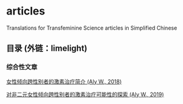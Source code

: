 # articles
Translations for Transfeminine Science articles in Simplified Chinese

## 目录 (外链：limelight)
### 综合性文章

[女性倾向跨性别者的激素治疗简介 (Aly W., 2018)](https://limelight.moe/t/topic/7000)

[对非二元女性倾向跨性别者的激素治疗可能性的探索 (Aly W., 2019)](https://limelight.moe/t/topic/7303)
